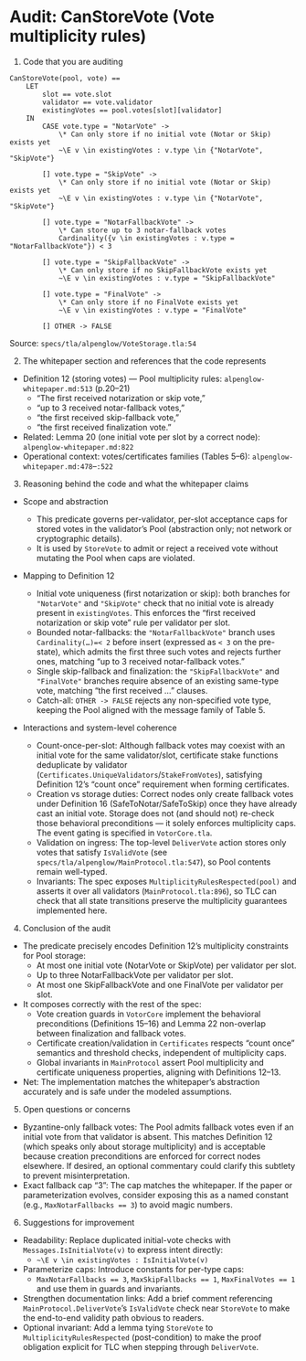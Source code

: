 # Audit: CanStoreVote (Vote multiplicity rules)

1. Code that you are auditing

```tla
CanStoreVote(pool, vote) ==
    LET 
        slot == vote.slot
        validator == vote.validator
        existingVotes == pool.votes[slot][validator]
    IN
        CASE vote.type = "NotarVote" ->
            \* Can only store if no initial vote (Notar or Skip) exists yet
            ~\E v \in existingVotes : v.type \in {"NotarVote", "SkipVote"}

        [] vote.type = "SkipVote" ->
            \* Can only store if no initial vote (Notar or Skip) exists yet
            ~\E v \in existingVotes : v.type \in {"NotarVote", "SkipVote"}
            
        [] vote.type = "NotarFallbackVote" ->
            \* Can store up to 3 notar-fallback votes
            Cardinality({v \in existingVotes : v.type = "NotarFallbackVote"}) < 3
            
        [] vote.type = "SkipFallbackVote" ->
            \* Can only store if no SkipFallbackVote exists yet
            ~\E v \in existingVotes : v.type = "SkipFallbackVote"
            
        [] vote.type = "FinalVote" ->
            \* Can only store if no FinalVote exists yet
            ~\E v \in existingVotes : v.type = "FinalVote"
            
        [] OTHER -> FALSE
```

Source: `specs/tla/alpenglow/VoteStorage.tla:54`

2. The whitepaper section and references that the code represents

- Definition 12 (storing votes) — Pool multiplicity rules: `alpenglow-whitepaper.md:513` (p.20–21)
  - “The first received notarization or skip vote,”
  - “up to 3 received notar-fallback votes,”
  - “the first received skip-fallback vote,”
  - “the first received finalization vote.”
- Related: Lemma 20 (one initial vote per slot by a correct node): `alpenglow-whitepaper.md:822`
- Operational context: votes/certificates families (Tables 5–6): `alpenglow-whitepaper.md:478`–`:522`

3. Reasoning behind the code and what the whitepaper claims

- Scope and abstraction
  - This predicate governs per-validator, per-slot acceptance caps for stored votes in the validator’s Pool (abstraction only; not network or cryptographic details).
  - It is used by `StoreVote` to admit or reject a received vote without mutating the Pool when caps are violated.

- Mapping to Definition 12
  - Initial vote uniqueness (first notarization or skip): both branches for `"NotarVote"` and `"SkipVote"` check that no initial vote is already present in `existingVotes`. This enforces the “first received notarization or skip vote” rule per validator per slot.
  - Bounded notar-fallbacks: the `"NotarFallbackVote"` branch uses `Cardinality(…)=< 2` before insert (expressed as `< 3` on the pre-state), which admits the first three such votes and rejects further ones, matching “up to 3 received notar-fallback votes.”
  - Single skip-fallback and finalization: the `"SkipFallbackVote"` and `"FinalVote"` branches require absence of an existing same-type vote, matching “the first received …” clauses.
  - Catch-all: `OTHER -> FALSE` rejects any non-specified vote type, keeping the Pool aligned with the message family of Table 5.

- Interactions and system-level coherence
  - Count-once-per-slot: Although fallback votes may coexist with an initial vote for the same validator/slot, certificate stake functions deduplicate by validator (`Certificates.UniqueValidators`/`StakeFromVotes`), satisfying Definition 12’s “count once” requirement when forming certificates.
  - Creation vs storage duties: Correct nodes only create fallback votes under Definition 16 (SafeToNotar/SafeToSkip) once they have already cast an initial vote. Storage does not (and should not) re-check those behavioral preconditions — it solely enforces multiplicity caps. The event gating is specified in `VotorCore.tla`.
  - Validation on ingress: The top-level `DeliverVote` action stores only votes that satisfy `IsValidVote` (see `specs/tla/alpenglow/MainProtocol.tla:547`), so Pool contents remain well-typed.
  - Invariants: The spec exposes `MultiplicityRulesRespected(pool)` and asserts it over all validators (`MainProtocol.tla:896`), so TLC can check that all state transitions preserve the multiplicity guarantees implemented here.

4. Conclusion of the audit

- The predicate precisely encodes Definition 12’s multiplicity constraints for Pool storage:
  - At most one initial vote (NotarVote or SkipVote) per validator per slot.
  - Up to three NotarFallbackVote per validator per slot.
  - At most one SkipFallbackVote and one FinalVote per validator per slot.
- It composes correctly with the rest of the spec:
  - Vote creation guards in `VotorCore` implement the behavioral preconditions (Definitions 15–16) and Lemma 22 non-overlap between finalization and fallback votes.
  - Certificate creation/validation in `Certificates` respects “count once” semantics and threshold checks, independent of multiplicity caps.
  - Global invariants in `MainProtocol` assert Pool multiplicity and certificate uniqueness properties, aligning with Definitions 12–13.
- Net: The implementation matches the whitepaper’s abstraction accurately and is safe under the modeled assumptions.

5. Open questions or concerns

- Byzantine-only fallback votes: The Pool admits fallback votes even if an initial vote from that validator is absent. This matches Definition 12 (which speaks only about storage multiplicity) and is acceptable because creation preconditions are enforced for correct nodes elsewhere. If desired, an optional commentary could clarify this subtlety to prevent misinterpretation.
- Exact fallback cap “3”: The cap matches the whitepaper. If the paper or parameterization evolves, consider exposing this as a named constant (e.g., `MaxNotarFallbacks == 3`) to avoid magic numbers.

6. Suggestions for improvement

- Readability: Replace duplicated initial-vote checks with `Messages.IsInitialVote(v)` to express intent directly:
  - `~\E v \in existingVotes : IsInitialVote(v)`
- Parameterize caps: Introduce constants for per-type caps:
  - `MaxNotarFallbacks == 3`, `MaxSkipFallbacks == 1`, `MaxFinalVotes == 1` and use them in guards and invariants.
- Strengthen documentation links: Add a brief comment referencing `MainProtocol.DeliverVote`’s `IsValidVote` check near `StoreVote` to make the end-to-end validity path obvious to readers.
- Optional invariant: Add a lemma tying `StoreVote` to `MultiplicityRulesRespected` (post-condition) to make the proof obligation explicit for TLC when stepping through `DeliverVote`.

